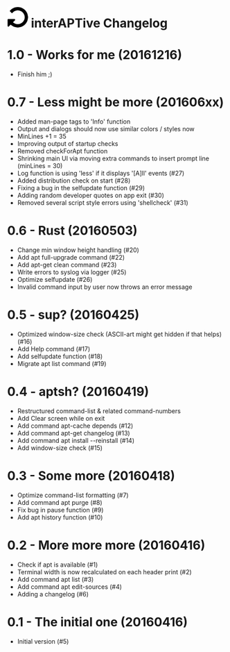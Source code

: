 ![logo](https://raw.githubusercontent.com/yafp/interAPTive/master/img/fa-repeat_64_0_000000_none.png) interAPTive Changelog
==========

1.0 - Works for me (20161216)
=============================
- Finish him ;)



0.7 - Less might be more (201606xx)
===================================
- Added man-page tags to 'Info' function
- Output and dialogs should now use similar colors / styles now
- MinLines +1 = 35
- Improving output of startup checks
- Removed checkForApt function
- Shrinking main UI via moving extra commands to insert prompt line (minLines = 30)
- Log function is using 'less' if it displays '[A]ll' events (#27)
- Added distribution check on start (#28)
- Fixing a bug in the selfupdate function (#29)
- Adding random developer quotes on app exit (#30)
- Removed several script style errors using 'shellcheck' (#31)


0.6 - Rust (20160503)
=====================
- Change min window height handling (#20)
- Add apt full-upgrade command (#22)
- Add apt-get clean command (#23)
- Write errors to syslog via logger (#25)
- Optimize selfupdate (#26)
- Invalid command input by user now throws an error message


0.5 - sup? (20160425)
=====================
- Optimized window-size check (ASCII-art might get hidden if that helps) (#16)
- Add Help command (#17)
- Add selfupdate function (#18)
- Migrate apt list command (#19)


0.4 - aptsh? (20160419)
=======================
- Restructured command-list & related command-numbers
- Add Clear screen while on exit
- Add command apt-cache depends (#12)
- Add command apt-get changelog (#13)
- Add command apt install --reinstall (#14)
- Add window-size check (#15)


0.3 - Some more (20160418)
==========================
- Optimize command-list formatting (#7)
- Add command apt purge (#8)
- Fix bug in pause function (#9)
- Add apt history function (#10)


0.2 - More more more (20160416)
===============================
- Check if apt is available (#1)
- Terminal width is now recalculated on each header print (#2)
- Add command apt list (#3)
- Add command apt edit-sources (#4)
- Adding a changelog (#6)


0.1 - The initial one (20160416)
================================
- Initial version (#5)
